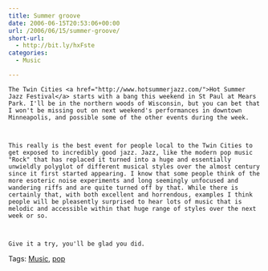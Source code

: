 ```yaml
---
title: Summer groove
date: 2006-06-15T20:53:06+00:00
url: /2006/06/15/summer-groove/
short-url:
  - http://bit.ly/hxFste
categories:
  - Music

---
```

<div class='microid-mailto+http:sha1:22ee94a08661aac5508a584a2bef4cef81f8a37e'>
  
    The Twin Cities <a href="http://www.hotsummerjazz.com/">Hot Summer Jazz Festival</a> starts with a bang this weekend in St Paul at Mears Park. I'll be in the northern woods of Wisconsin, but you can bet that I won't be missing out on next weekend's performances in downtown Minneapolis, and possible some of the other events during the week.
  
  
  
    This really is the best event for people local to the Twin Cities to get exposed to incredibly good jazz. Jazz, like the modern pop music "Rock" that has replaced it turned into a huge and essentially unwieldly polyglot of different musical styles over the almost century since it first started appearing. I know that some people think of the more esoteric noise experiments and long seemingly unfocused and wandering riffs and are quite turned off by that. While there is certainly that, with both excellent and horrendous, examples I think people will be pleasently surprised to hear lots of music that is melodic and accessible within that huge range of styles over the next week or so.
  
  
  
    Give it a try, you'll be glad you did.
  
</div>

<div class="st-post-tags">
  Tags: <a href="http://www.cavort.org/tag/music/" title="Music" rel="tag">Music</a>, <a href="http://www.cavort.org/tag/pop/" title="pop" rel="tag">pop</a><br />
</div>
